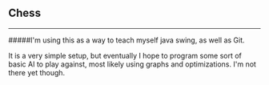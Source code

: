 Chess
-----
-----

#####I'm using this as a way to teach myself java swing, as well as Git.

It is a very simple setup, but eventually I hope to program some sort of basic AI to play against,
 most likely using graphs and optimizations. I'm not there yet though.
 
